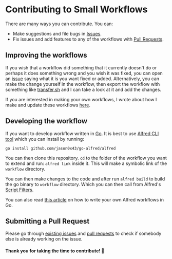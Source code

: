 # Contributing to Small Workflows
There are many ways you can contribute. You can:
- Make suggestions and file bugs in [Issues](../../issues/).
- Fix issues and add features to any of the workflows with [Pull Requests](../../pulls/).

## Improving the workflows
If you wish that a workflow did something that it currently doesn't do or perhaps it does something wrong and you wish it was fixed, you can open an [issue](../../issues/new) saying what it is you want fixed or added. Alternatively, you can make the change yourself in the workflow, then export the workflow with something like [transfer.sh](https://transfer.sh) and I can take a look at it and add the changes.

If you are interested in making your own workflows, I wrote about how I make and update these workflows [here](https://wiki.nikitavoloboev.xyz/macOS/apps/alfred/making-workflows.html).

## Developing the workflow
If you want to develop workflow written in [Go](https://golang.org/). It is best to use [Alfred CLI tool](https://godoc.org/github.com/jason0x43/go-alfred/alfred) which you can install by running:

`go install github.com/jason0x43/go-alfred/alfred`

You can then clone this repository. `cd` to the folder of the workflow you want to extend and run: `alfred link` inside it. This will make a symbolic link of the `workflow` directory.

You can then make changes to the code and after run `alfred build` to build the go binary to `workflow` directory. Which you can then call from Alfred's [Script Filters](https://www.alfredapp.com/help/workflows/inputs/script-filter/).

You can also read [this article](https://medium.com/@nikitavoloboev/writing-alfred-workflows-in-go-2a44f62dc432) on how to write your own Alfred workflows in Go.

## Submitting a Pull Request
Please go through [existing issues](../../issues/) and [pull requests](../../pulls/) to check if somebody else is already working on the issue.

#### Thank you for taking the time to contribute! 💜